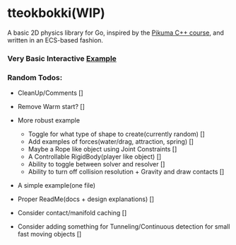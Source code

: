 ﻿# tteokbokki(WIP)
A basic 2D physics library for Go, inspired by the [Pikuma C++ course](https://pikuma.com/courses/game-physics-engine-programming), and written in an ECS-based fashion.

### Very Basic Interactive [Example](https://www.kainan.io/tteokbokki.html)

### Random Todos:
- CleanUp/Comments []
- Remove Warm start? []
- More robust example 
    - Toggle for what type of shape to create(currently random) []
    - Add examples of forces(water/drag, attraction, spring) []
    - Maybe a Rope like object using Joint Constraints []
    - A Controllable RigidBody(player like object) []
    - Ability to toggle between solver and resolver []
    - Ability to turn off collision resolution + Gravity and draw contacts []

- A simple example(one file)
- Proper ReadMe(docs + design explanations) []
- Consider contact/manifold caching []
- Consider adding something for Tunneling/Continuous detection for small fast moving objects []
